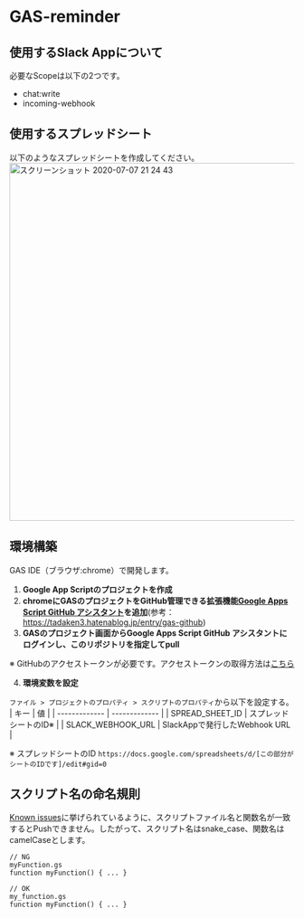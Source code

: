 # GAS-reminder

## 使用するSlack Appについて
必要なScopeは以下の2つです。
- chat:write
- incoming-webhook

## 使用するスプレッドシート
以下のようなスプレッドシートを作成してください。
<img width="633" alt="スクリーンショット 2020-07-07 21 24 43" src="https://user-images.githubusercontent.com/49185403/86781287-a7bd8980-c098-11ea-8aaa-8aa18c0d6090.png">

## 環境構築
GAS IDE（ブラウザ:chrome）で開発します。
1. **Google App Scriptのプロジェクトを作成**
2. **chromeにGASのプロジェクトをGitHub管理できる拡張機能[Google Apps Script GitHub アシスタント](https://chrome.google.com/webstore/detail/google-apps-script-github/lfjcgcmkmjjlieihflfhjopckgpelofo)を追加**(参考： https://tadaken3.hatenablog.jp/entry/gas-github)
3. **GASのプロジェクト画面からGoogle Apps Script GitHub アシスタントにログインし、このリポジトリを指定してpull**

※ GitHubのアクセストークンが必要です。アクセストークンの取得方法は[こちら](https://docs.github.com/ja/github/authenticating-to-github/creating-a-personal-access-token)

4. **環境変数を設定**

```ファイル > プロジェクトのプロパティ > スクリプトのプロパティ```から以下を設定する。
| キー | 値 |
| ------------- | ------------- |
| SPREAD_SHEET_ID | スプレッドシートのID※ |
| SLACK_WEBHOOK_URL | SlackAppで発行したWebhook URL |

※ スプレッドシートのID
```https://docs.google.com/spreadsheets/d/[この部分がシートのIDです]/edit#gid=0```

## スクリプト名の命名規則
[Known issues](https://github.com/leonhartX/gas-github#5known-issues)に挙げられているように、スクリプトファイル名と関数名が一致するとPushできません。したがって、スクリプト名はsnake_case、関数名はcamelCaseとします。
```
// NG
myFunction.gs
function myFunction() { ... }

// OK
my_function.gs
function myFunction() { ... }
```
